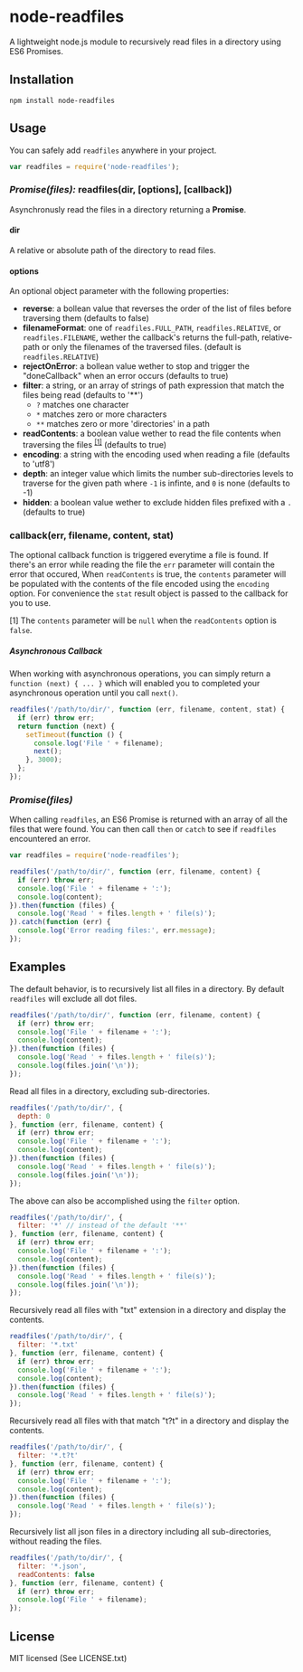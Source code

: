 # node-readfiles
A lightweight node.js module to recursively read files in a directory using ES6 Promises.

## Installation

    npm install node-readfiles

## Usage

You can safely add `readfiles` anywhere in your project.

```javascript
var readfiles = require('node-readfiles');
```

### _Promise(files):_ readfiles(dir, [options], [callback])
Asynchronusly read the files in a directory returning a **Promise**.

#### dir
A relative or absolute path of the directory to read files.

#### options

An optional object parameter with the following properties:

* **reverse**: a bollean value that reverses the order of the list of files before traversing them (defaults to false)
* **filenameFormat**: one of `readfiles.FULL_PATH`, `readfiles.RELATIVE`, or `readfiles.FILENAME`, wether the callback's returns the full-path, relative-path or only the filenames of the traversed files. (default is `readfiles.RELATIVE`)
* **rejectOnError**: a bollean value wether to stop and trigger the "doneCallback" when an error occurs (defaults to true)
* **filter**: a string, or an array of strings of path expression that match the files being read (defaults to '**')
  * `?` matches one character
  * `*` matches zero or more characters
  * `**` matches zero or more 'directories' in a path
* **readContents**: a boolean value wether to read the file contents when traversing the files <sup>[\[1\]](#read-files)</sup> (defaults to true)
* **encoding**: a string with the encoding used when reading a file (defaults to 'utf8')
* **depth**: an integer value which limits the number sub-directories levels to traverse for the given path where `-1` is infinte, and `0` is none (defaults to -1)
* **hidden**: a boolean value wether to exclude hidden files prefixed with a `.` (defaults to true)


### callback(err, filename, content, stat)

The optional callback function is triggered everytime a file is found. If there's an error while reading the file the `err` parameter will contain the error that occured, When `readContents` is true, the `contents` parameter will be populated with the contents of the file encoded using the `encoding` option. For convenience the `stat` result object is passed to the callback for you to use.

<span id="read-files">[1]</span> The `contents` parameter will be `null` when the `readContents` option is `false`.


##### Asynchronous Callback
When working with asynchronous operations, you can simply return a `function (next) { ... }` which will enabled you to completed your asynchronous operation until you call `next()`. 

```javascript
readfiles('/path/to/dir/', function (err, filename, content, stat) {
  if (err) throw err;
  return function (next) {
    setTimeout(function () {
      console.log('File ' + filename);
      next();
    }, 3000);
  };
});
```


### _Promise(files)_

When calling `readfiles`, an ES6 Promise is returned with an array of all the files that were found. You can then call `then` or `catch` to see if `readfiles` encountered an error.

```javascript
var readfiles = require('node-readfiles');

readfiles('/path/to/dir/', function (err, filename, content) {
  if (err) throw err;
  console.log('File ' + filename + ':');
  console.log(content);
}).then(function (files) {
  console.log('Read ' + files.length + ' file(s)');
}).catch(function (err) {
  console.log('Error reading files:', err.message);
});
```

## Examples

The default behavior, is to recursively list all files in a directory. By default `readfiles` will exclude all dot files.

```javascript
readfiles('/path/to/dir/', function (err, filename, content) {
  if (err) throw err;
  console.log('File ' + filename + ':');
  console.log(content);
}).then(function (files) {
  console.log('Read ' + files.length + ' file(s)');
  console.log(files.join('\n'));
});
```

Read all files in a directory, excluding sub-directories.

```javascript
readfiles('/path/to/dir/', {
  depth: 0
}, function (err, filename, content) {
  if (err) throw err;
  console.log('File ' + filename + ':');
  console.log(content);
}).then(function (files) {
  console.log('Read ' + files.length + ' file(s)');
  console.log(files.join('\n'));
});
```

The above can also be accomplished using the `filter` option.

```javascript
readfiles('/path/to/dir/', {
  filter: '*' // instead of the default '**'
}, function (err, filename, content) {
  if (err) throw err;
  console.log('File ' + filename + ':');
  console.log(content);
}).then(function (files) {
  console.log('Read ' + files.length + ' file(s)');
  console.log(files.join('\n'));
});
```

Recursively read all files with "txt" extension in a directory and display the contents.

```javascript
readfiles('/path/to/dir/', {
  filter: '*.txt'
}, function (err, filename, content) {
  if (err) throw err;
  console.log('File ' + filename + ':');
  console.log(content);
}).then(function (files) {
  console.log('Read ' + files.length + ' file(s)');
});

```

Recursively read all files with that match "t?t" in a directory and display the contents.

```javascript
readfiles('/path/to/dir/', {
  filter: '*.t?t'
}, function (err, filename, content) {
  if (err) throw err;
  console.log('File ' + filename + ':');
  console.log(content);
}).then(function (files) {
  console.log('Read ' + files.length + ' file(s)');
});

```

Recursively list all json files in a directory including all sub-directories, without reading the files.

```javascript
readfiles('/path/to/dir/', {
  filter: '*.json',
  readContents: false
}, function (err, filename, content) {
  if (err) throw err;
  console.log('File ' + filename);
});

```

## License
MIT licensed (See LICENSE.txt)
